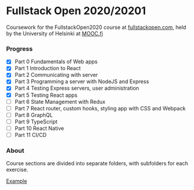 # Fullstack Open 2020/20201
Coursework for the FullstackOpen2020 course at [fullstackopen.com](https://www.fullstackopen.com), held by the University of Helsinki at [MOOC.fi](https://www.mooc.fi)

### Progress

- [x] Part 0 Fundamentals of Web apps
- [x] Part 1 Introduction to React
- [x] Part 2 Communicating with server
- [x] Part 3 Programming a server with NodeJS and Express
- [x] Part 4 Testing Express servers, user administration
- [x] Part 5 Testing React apps
- [ ] Part 6 State Management with Redux
- [ ] Part 7 React router, custom hooks, styling app with CSS and Webpack
- [ ] Part 8 GraphQL
- [ ] Part 9 TypeScript
- [ ] Part 10 React Native
- [ ] Part 11 CI/CD

### About
Course sections are divided into separate folders, with subfolders for each exercise.

[Example](
https://github.com/fullstack-hy2020/palauitusrepositorio
)


